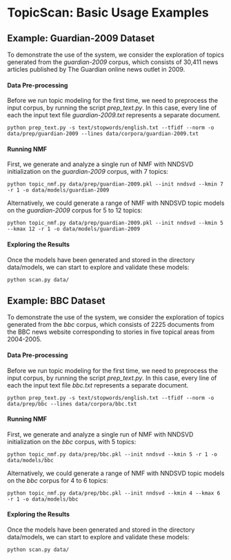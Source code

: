 # TopicScan: Basic Usage Examples

## Example: Guardian-2009 Dataset

To demonstrate the use of the system, we consider the exploration of topics generated from the *guardian-2009* corpus, which consists of 30,411 news articles published by The Guardian online news outlet in 2009.

#### Data Pre-processing

Before we run topic modeling for the first time, we need to preprocess the input corpus, by running the script *prep_text.py*. In this case, every line of each the input text file *guardian-2009.txt* represents a separate document.

```python prep_text.py -s text/stopwords/english.txt --tfidf --norm -o data/prep/guardian-2009 --lines data/corpora/guardian-2009.txt```

#### Running NMF

First, we generate and analyze a single run of NMF with NNDSVD initialization on the *guardian-2009* corpus, with 7 topics:

```python topic_nmf.py data/prep/guardian-2009.pkl --init nndsvd --kmin 7 -r 1 -o data/models/guardian-2009```

Alternatively, we could generate a range of NMF with NNDSVD topic models on the *guardian-2009* corpus for 5 to 12 topics:

```python topic_nmf.py data/prep/guardian-2009.pkl --init nndsvd --kmin 5 --kmax 12 -r 1 -o data/models/guardian-2009```

#### Exploring the Results

Once the models have been generated and stored in the directory data/models, we can start to explore and validate these models:

```python scan.py data/```

## Example: BBC Dataset

To demonstrate the use of the system, we consider the exploration of topics generated from the *bbc* corpus, which consists of 2225 documents from the BBC news website corresponding to stories in five topical areas from 2004-2005.

#### Data Pre-processing

Before we run topic modeling for the first time, we need to preprocess the input corpus, by running the script *prep_text.py*. In this case, every line of each the input text file *bbc.txt* represents a separate document.

```python prep_text.py -s text/stopwords/english.txt --tfidf --norm -o data/prep/bbc --lines data/corpora/bbc.txt```

#### Running NMF

First, we generate and analyze a single run of NMF with NNDSVD initialization on the *bbc* corpus, with 5 topics:

```python topic_nmf.py data/prep/bbc.pkl --init nndsvd --kmin 5 -r 1 -o data/models/bbc```

Alternatively, we could generate a range of NMF with NNDSVD topic models on the *bbc* corpus for 4 to 6 topics:

```python topic_nmf.py data/prep/bbc.pkl --init nndsvd --kmin 4 --kmax 6 -r 1 -o data/models/bbc```

#### Exploring the Results

Once the models have been generated and stored in the directory data/models, we can start to explore and validate these models:

```python scan.py data/```
